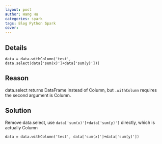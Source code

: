 ```yaml
---
layout: post
author: Hang Hu
categories: spark
tags: Blog Python Spark 
cover: 
---
```

## Details

```
data = data.withColumn('test', data.select(data['sum(x)']+data['sum(y)']))
```


## Reason


data.select returns DataFrame instead of Column, but `.withColumn` requires the second argument is Column.


## Solution


Remove data.select, use `data['sum(x)']+data['sum(y)']` directly, which is actually Column


```
data = data.withColumn('test', data['sum(x)']+data['sum(y)'])
```
